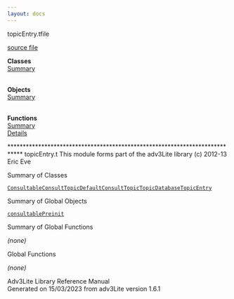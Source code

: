 ```yaml
---
layout: docs
---
```

<span class="title">topicEntry.t</span><span class="type">file</span>

[source file](../source/topicEntry.t.html)

**Classes**  
[Summary](#_ClassSummary_)  
 

**Objects**  
[Summary](#_ObjectSummary_)  
 

**Functions**  
[Summary](#_FunctionSummary_)  
[Details](#_Functions_)

<div class="fdesc">

\*\*\*\*\*\*\*\*\*\*\*\*\*\*\*\*\*\*\*\*\*\*\*\*\*\*\*\*\*\*\*\*\*\*\*\*\*\*\*\*\*\*\*\*\*\*\*\*\*\*\*\*\*\*\*\*\*\*\*\*\*\*\*\*\*\*\*\*\*\*\*\*\*\*\*\*
topicEntry.t This module forms part of the adv3Lite library (c) 2012-13
Eric Eve

</div>

<span id="_ClassSummary_"></span>

<div class="mjhd">

<span class="hdln">Summary of Classes</span>  

</div>

[`Consultable`](../object/Consultable.html)[`ConsultTopic`](../object/ConsultTopic.html)[`DefaultConsultTopic`](../object/DefaultConsultTopic.html)[`TopicDatabase`](../object/TopicDatabase.html)[`TopicEntry`](../object/TopicEntry.html)
<span id="_ObjectSummary_"></span>

<div class="mjhd">

<span class="hdln">Summary of Global Objects</span>  

</div>

[`consultablePreinit`](../object/consultablePreinit.html)
<span id="FunctionSummary_"></span>

<div class="mjhd">

<span class="hdln">Summary of Global Functions</span>  

</div>

*(none)* <span id="_Functions_"></span>

<div class="mjhd">

<span class="hdln">Global Functions</span>  

</div>

*(none)*

<div class="ftr">

Adv3Lite Library Reference Manual  
Generated on 15/03/2023 from adv3Lite version 1.6.1

</div>

